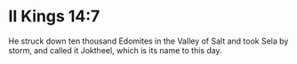 # II Kings 14:7

He struck down ten thousand Edomites in the Valley of Salt and took Sela by storm, and called it Joktheel, which is its name to this day.

